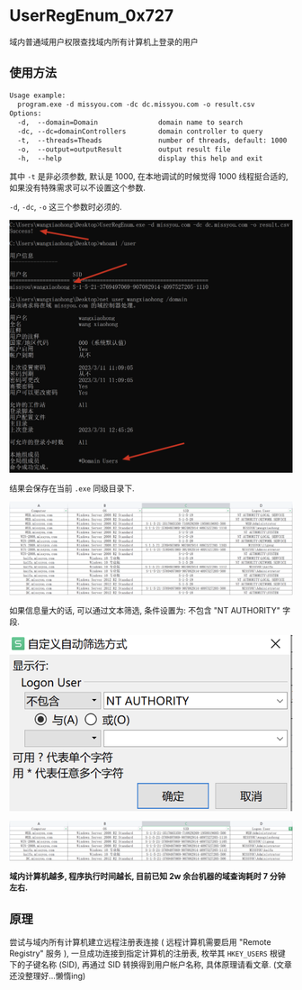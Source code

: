 # UserRegEnum_0x727

域内普通域用户权限查找域内所有计算机上登录的用户

## 使用方法

```
Usage example:
  program.exe -d missyou.com -dc dc.missyou.com -o result.csv
Options:
  -d,  --domain=Domain               domain name to search
  -dc, --dc=domainControllers        domain controller to query
  -t,  --threads=Theads              number of threads, default: 1000
  -o,  --output=outputResult         output result file
  -h,  --help                        display this help and exit
```

其中 `-t` 是非必须参数, 默认是 1000, 在本地调试的时候觉得 1000 线程挺合适的, 如果没有特殊需求可以不设置这个参数.

`-d`, `-dc`, `-o` 这三个参数时必须的.

![image](https://github.com/0x727/UserRegEnum_0x727/blob/master/Pictures/Xnip2023-03-31_12-50-08.png)

结果会保存在当前 `.exe` 同级目录下.

![image](https://github.com/0x727/UserRegEnum_0x727/blob/master/Pictures/Pasted%20image%2020230408204134.png)

如果信息量大的话, 可以通过文本筛选, 条件设置为: 不包含 "NT AUTHORITY" 字段.

![image](https://github.com/0x727/UserRegEnum_0x727/blob/master/Pictures/Pasted%20image%2020230408202607.png)

![image](https://github.com/0x727/UserRegEnum_0x727/blob/master/Pictures/Pasted%20image%2020230408203110.png)

**域内计算机越多, 程序执行时间越长, 目前已知 2w 余台机器的域查询耗时 7 分钟左右.**

## 原理

尝试与域内所有计算机建立远程注册表连接 ( 远程计算机需要启用 "Remote Registry" 服务 ), 一旦成功连接到指定计算机的注册表, 枚举其 `HKEY_USERS` 根键下的子键名称 (SID), 再通过 SID 转换得到用户帐户名称, 具体原理请看文章. (文章还没整理好...懒惰ing) 
